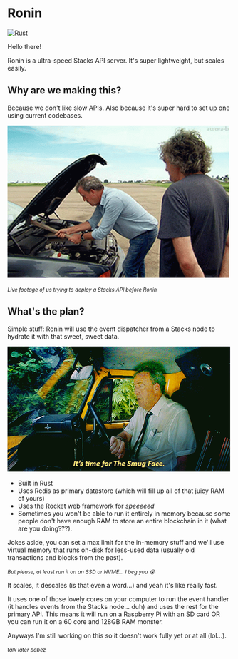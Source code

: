 # Ronin

[![Rust](https://github.com/syvita/ronin/actions/workflows/rust.yml/badge.svg)](https://github.com/syvita/ronin/actions/workflows/rust.yml)

Hello there!

Ronin is a ultra-speed Stacks API server. It's super lightweight, but scales easily.

## Why are we making this?

Because we don't like slow APIs. Also because it's super hard to set up one using current codebases.

![Live footage of us trying to deploy a Stacks API](./repo-img/mendit.gif)

<small align="center"><i>Live footage of us trying to deploy a Stacks API before Ronin</i></small>

## What's the plan?

Simple stuff: Ronin will use the event dispatcher from a Stacks node to hydrate it with that sweet, sweet data.

![Smug face](./repo-img/smug.gif)

- Built in Rust
- Uses Redis as primary datastore (which will fill up all of that juicy RAM of yours)
- Uses the Rocket web framework for *speeeeed*
- Sometimes you won't be able to run it entirely in memory because some people don't have enough RAM to store an entire blockchain in it (what are you doing???). 

Jokes aside, you can set a max limit for the in-memory stuff and we'll use virtual memory that runs on-disk for less-used data (usually old transactions and blocks from the past).

<small align="center"><i>But please, at least run it on an SSD or NVME... I beg you 😭</i></small>

It scales, it descales (is that even a word...) and yeah it's like really fast.

It uses one of those lovely cores on your computer to run the event handler (it handles events from the Stacks node... duh) and uses the rest for the primary API. This means it will run on a Raspberry Pi with an SD card OR you can run it on a 60 core and 128GB RAM monster.

Anyways I'm still working on this so it doesn't work fully yet or at all (lol...).

<small align="center"><i>talk later babez</i></small>

